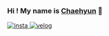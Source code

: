 ### Hi ! My name is [Chaehyun](https://instagram.com/chae_so00/) 👋

<p>
  <a href="https://instagram.com/chae_so00">
    <img alt="insta" src="https://img.shields.io/static/v1?label=insta&message=@chae_so00&color=ff69b4">
  </a>
  <a href="https://velog.io/@chaesofedev">
    <img alt="velog" src="https://img.shields.io/static/v1?label=velog&message=@chaesofedev&color=yellow">
  </a>
</p>

<!--
**chaesokim/ChaesoKim** is a ✨ _special_ ✨ repository because its `README.md` (this file) appears on your GitHub profile.

Here are some ideas to get you started:

- 🔭 I’m currently working on ...
- 🌱 I’m currently learning ...
- 👯 I’m looking to collaborate on ...
- 🤔 I’m looking for help with ...
- 💬 Ask me about ...
- 📫 How to reach me: ...
- 😄 Pronouns: ...
- ⚡ Fun fact: ...
-->
